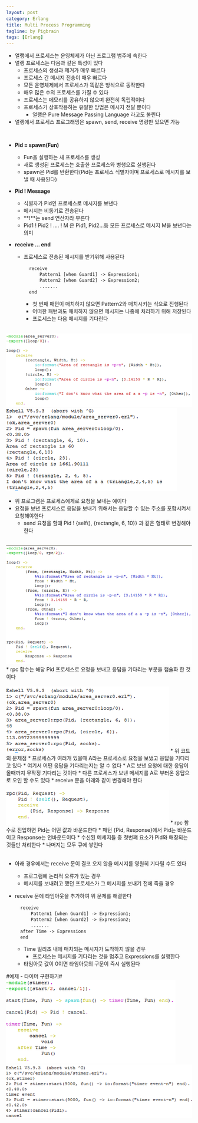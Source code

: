 ```yaml
---
layout: post
category: Erlang
title: Multi Process Programming
tagline: by Pigbrain
tags: [Erlang]
---
```


<!--more-->

* 얼랭에서 프로세스는 운영체제가 아닌 프로그램 범주에 속한다  
* 얼랭 프로세스는 다음과 같은 특성이 있다  
	* 프로세스의 생성과 제거가 매우 빠르다  
	* 프로세스 간 메시지 전송이 매우 빠르다  
	* 모든 운영체제에서 프로세스가 똑같은 방식으로 동작한다  
	* 매우 많은 수의 프로세스를 가질 수 있다  
	* 프로세스는 메모리를 공유하지 않으며 완전히 독립적이다  
	* 프로세스가 상호작용하는 유일한 방법은 메시지 전달 뿐이다  
		* 얼랭은 Pure Message Passing Language 라고도 불린다  
* 얼랭에서 프로세스 프로그래밍은 spawn, send, receive 명령만 있으면 가능
  
<br>  
  
* **Pid = spawn(Fun)**  
	* Fun을 실행하는 새 프로세스를 생성  
	* 새로 생성된 프로세스는 호출한 프로세스와 병행으로 실행된다  
	* spawn은 Pid를 반환한다(Pid는 프로세스 식별자이며 프로세스로 메시지를 보낼 때 사용된다)  
* **Pid ! Message**
	* 식별자가 Pid인 프로세스로 메시지를 보낸다  
	* 메시지는 비동기로 전송된다  
	* **!**는 send 연산자라 부른다  
	* Pid1 ! Pid2 ! .... ! M 은 Pid1, Pid2...등 모든 프로세스로 메시지 M을 보낸다는 의미

* **receive ... end**  
	* 프로세스로 전송된 메시지를 받기위해 사용된다  
		
			receive
				Pattern1 [when Guard1] -> Expression1;
				Pattern2 [when Guard2] -> Expression2;
				.......
			end  

		*  ﻿첫 번째 패턴이 매치하지 않으면 Pattern2와 매치시키는 식으로 진행된다  
		*  어떠한 패턴과도 매치하지 않으면 메시지는 나중에 처리하기 위해 저장된다  
		*  프로세스는 다음 메시지를 기다린다  
<br>
<img src="/assets/themes/Snail/img/Erlang/MultiprocessProgramming/mp-1.png" alt="">  
<br>
<img src="/assets/themes/Snail/img/Erlang/MultiprocessProgramming/mp-2.png" alt="">  
  
* 위 프로그램은 프로세스에게로 요청을 보내는 예이다  
* 요청을 보낸 프로세스로 응답을 보내기 위해서는 응답할 수 있는 주소를 포함시켜서 요청해야한다  
	* send 요청을 할떄 Pid ! {self(), {rectangle, 6, 10}} 과 같은 형태로 변경해야한다  
<br>
<img src="/assets/themes/Snail/img/Erlang/MultiprocessProgramming/mp-3.png" alt="">  
* rpc 함수는 해당 Pid 프로세스로 요청을 보내고 응답을 기다리는 부분을 캡슐화 한 것이다  
<br>
<br>
<img src="/assets/themes/Snail/img/Erlang/MultiprocessProgramming/mp-4.png" alt="">  
* 위 코드의 문제점
	* 프로세스가 여러개 있을때 A라는 프로세스로 요청을 보냈고 응답을 기다리고 있다  
	* 여기서 어떤 응답을 기다리는지는 알 수 없다
	* A로 보낸 요청에 대한 응답이 올때까지 무작정 기다리는 것이다  
	* 다른 프로세스가 보낸 메세지를 A로 부터온 응답으로 오인 할 수도 있다  
	* receive 문을 아래와 같이 변경해야 한다
<br>
<br>
<img src="/assets/themes/Snail/img/Erlang/MultiprocessProgramming/mp-5.png" alt="">  
	* rpc 함수로 진입하면 Pid는 어떤 값과 바운드한다  
	* 패턴 {Pid, Response}에서 Pid는 바운드이고 Response는 언바운드이다  
		* 수신된 메세지들 중 첫번쨰 요소가 Pid와 매칭되는 것들만 처리한다  
		* 나머지는 모두 큐에 쌓인다  
<br>  
<br>  

* 아래 경우에서는 receive 문이 결코 오지 않을 메시지를 영원히 기다릴 수도 있다  
	* 프로그램에 논리적 오류가 있는 경우  
	* 메시지를 보내려고 했던 프로세스가 그 메시지를 보내기 전에 죽을 경우   
* receive 문에 타임아웃을 추가하여 위 문제를 해결한다  

		receive
			Pattern1 [when Guard1] -> Expression1;
			Pattern2 [when Guard2] -> Expression2;
			.......
		after Time -> Expressions
		end  
	
	* Time 밀리초 내에 매치되는 메시지가 도착하지 않을 경우  
		* 프로세스는 메시지를 기다리는 것을 멈추고 Expressions를 실행한다  
	* 타임아웃 값이 0이면 타임아웃의 구문이 즉시 실행된다  

#예제 - 타이머 구현하기#  
<img src="/assets/themes/Snail/img/Erlang/MultiprocessProgramming/timer-1.png" alt="">
<br>
<img src="/assets/themes/Snail/img/Erlang/MultiprocessProgramming/timer-2.png" alt="">
